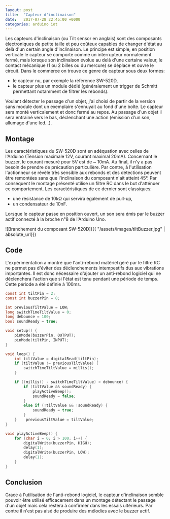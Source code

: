 ```yaml
---
layout: post
title:  "Capteur d'inclinaison"
date:   2017-07-28 22:45:00 +0000
categories: arduino iot
---
```

Les capteurs d'inclinaison (ou Tilt sensor en anglais) sont des composants électroniques de petite taille et peu coûteux capables de changer d'état au delà d'un certain angle d'inclinaison. Le principe est simple, en position verticale le capteur se comporte comme un interrupteur normalement fermé, mais lorsque son inclinaison évolue au delà d'une certaine valeur, le contact mécanique (1 ou 2 billes ou du mercure) se déplace et ouvre le circuit. Dans le commerce on trouve ce genre de capteur sous deux formes:
* le capteur nu, par exemple la référence SW-520D,
* le capteur plus un module dédié (généralement un trigger de Schmitt permettant notamment de filtrer les rebonds).

Voulant détecter le passage d'un objet, j'ai choisi de partir de la version sans module dont un exemplaire s'ennuyait au fond d'une boîte. Le capteur sera monté verticalement et donc fermé au repos. Au passage d'un objet il sera entrainé vers le bas, déclenchant une action (émission d'un son, allumage d'une led...).

## Montage
Les caractéristiques du SW-520D sont en adéquation avec celles de l'Arduino (Tension maximale 12V, courant maximal 20mA). Concernant le buzzer, le courant mesuré pour 5V est de ~ 10mA. Au final, il n'y a pas besoin de prendre de précaution particulière. Par contre, à l'utilisation l'actionneur se révèle très sensible aux rebonds et des détections peuvent être remontées sans que l'inclinaison du composant n'ait atteint 45°. Par conséquent le montage présenté utilise un filtre RC dans le but d'atténuer ce comportement. Les caractéristiques de ce dernier sont classiques:
* une résistance de 10kΩ qui servira également de pull-up,
* un condensateur de 10nF.

Lorsque le capteur passe en position ouvert, un son sera émis par le buzzer actif connecté à la broche n°8 de l'Arduino Uno.

![Branchement du composant SW-520D]({{ "/assets/images/tiltBuzzer.jpg" | absolute_url}})

## Code
L'expérimentation a montré que l'anti-rebond matériel géré par le filtre RC ne permet pas d'éviter des déclenchements intempestifs dus aux vibrations importantes. Il est donc nécessaire d'ajouter un anti-rebond logiciel qui ne déclenchera l'action que si l'état est tenu pendant une période de temps. Cette période a été définie à 100ms.


```c
const int tiltPin = 2;
const int buzzerPin = 8;

int previousTiltValue = LOW;
long switchTimeTiltValue = 0;
long debounce = 100;
bool soundReady = true;

void setup() {
    pinMode(buzzerPin, OUTPUT);
    pinMode(tiltPin, INPUT);
}

void loop() {
    int tiltValue = digitalRead(tiltPin);
    if (tiltValue != previousTiltValue) {
        switchTimeTiltValue = millis();
    }

    if ((millis() - switchTimeTiltValue) > debounce) {
        if (tiltValue && soundReady) {
            playActiveBeep();
            soundReady = false;
        }
        else if (!tiltValue && !soundReady) {
            soundReady = true;
        }
    }    previousTiltValue = tiltValue;
}

void playActiveBeep() {
    for (char i = 0; i > 100; i++) {
        digitalWrite(buzzerPin, HIGH);
        delay(1);
        digitalWrite(buzzerPin, LOW);
        delay(1);
    }
}
```

## Conclusion
Grace à  l'utilisation de l'anti-rebond logiciel, le capteur d'inclinaison semble pouvoir être utilisé efficacement dans un montage détectant le passage d'un objet mais cela restera à confirmer dans les essais ultérieurs. Par contre il n'est pas aisé de produire des mélodies avec le buzzer actif.
